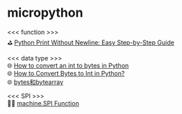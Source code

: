 # micropython
<<<   function   >>><br />
️⛳️ [Python Print Without Newline: Easy Step-by-Step Guide](https://blog.enterprisedna.co/python-print-without-newline-easy-step-by-step-guide/)<br />

<<<   data type >>><br />
🌐 [How to convert an int to bytes in Python](https://www.adamsmith.haus/python/answers/how-to-convert-an-int-to-bytes-in-python)<br />
🌐 [How to Convert Bytes to Int in Python?](https://www.tutorialspoint.com/how-to-convert-bytes-to-int-in-python)<br />
🌐 [bytes和bytearray](https://blog.csdn.net/LittleHuang950620/article/details/81585294)<br />

<<<   SPI   >>><br />
👷‍♂️ [machine.SPI Function](https://www.waveshare.com/wiki/%E3%80%90MicroPython%E3%80%91machine.SPI_Function)

